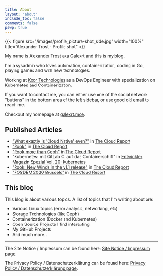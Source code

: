 ```yaml
---
title: About
layout: "about"
include_toc: false
comments: false
pswp: true
---
```


<div class="fullwidthimg">
{{< figure src="/images/profile_picture-shot_side.jpg" width="100%" title="Alexander Trost - Profile shot" >}}
</div>

My name is Alexander Trost aka Galexrt and this is my blog.

I'm a sysadmin who loves automation, containerization, coding in Go, playing games and with new technologies.

Working at [Koor Technologies](https://koor.tech/) as a DevOps Engineer with specialization on Kubernetes and Containerization.

If you want to contact me, you can either use one of the social network "buttons" in the bottom area of the left sidebar, or use good old [email](mailto:me@galexrt.moe) to reach me.

Checkout my homepage at [galexrt.moe](https://galexrt.moe/).

## Published Articles

* ["What exactly is 'Cloud Native' even?"](http://the-report.cloud/what-exactly-is-cloud-native-even) in [The Cloud Report](http://the-report.cloud/)
* ["Rook"](http://the-report.cloud/rook) in [The Cloud Report](http://the-report.cloud/)
* ["Rook more than Ceph"](http://the-report.cloud/rook-more-than-ceph) in [The Cloud Report](http://the-report.cloud/)
* "Kubernetes: mit GitLab CI auf das Containerschiff" in [Entwickler Magazin Spezial Vol. 20: Kubernetes](https://entwickler.de/entwickler-magazin/entwickler-magazin-spezial-vol-20-kubernetes-579891257.html)
* ["Rook: New Winds in the v1.1 release"](http://the-report.cloud/rook-new-winds-in-the-v1-1-release) in [The Cloud Report](http://the-report.cloud/)
* ["FOSDEM’2020 Brussels"](http://the-report.cloud/fosdem2020-brussels) in [The Cloud Report](http://the-report.cloud/)

## This blog

This blog is about various topics.
A list of topics that I'm writing about are:

* Various Linux topics (error analysis, networking, etc)
* Storage Technologies (like Ceph)
* Containerization (Docker and Kubernetes)
* Open Source Projects I find interesting
* My GitHub Projects
* And much more..

***

The Site Notice / Impressum can be found here: [Site Notice / Impressum page](/site-notice/).

The Privacy Policy / Datenschutz­erklärung can be found here: [Privacy Policy / Datenschutz­erklärung page](/privacy-policy/).
